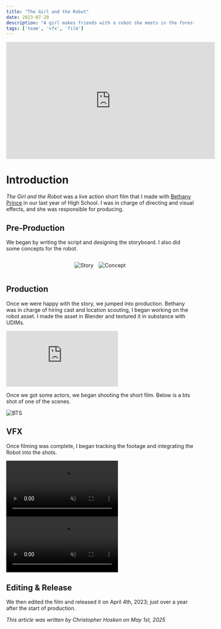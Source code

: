 ```yaml
---
title: "The Girl and the Robot"
date: 2023-07-20
description: "A girl makes friends with a robot she meets in the forest."
tags: ['team', 'vfx', 'film']
---
```

<div class="video-container"> 
<iframe width="560" height="315" src="https://www.youtube.com/embed/0kuMhU09hZY?si=SXulqLy1PAG7kKZ2" title="YouTube video player" frameborder="0" allow="accelerometer; autoplay; clipboard-write; encrypted-media; gyroscope; picture-in-picture; web-share" referrerpolicy="strict-origin-when-cross-origin" allowfullscreen></iframe>
</div>

# Introduction

*The Girl and the Robot* was a live action short film that I made with [Bethany Prince](https://www.linkedin.com/in/bethany-prince-a68429342/?trk=blended-typeahead) in our last year of High School. I was in charge of directing and visual effects, and she was responsible for producing.

## Pre-Production

We began by writing the script and designing the storyboard. I also did some concepts for the robot.

<div class="container" style="display: flex; justify-content:center; gap: 1em;">

![Story](/projects/tgatr/story.png)

![Concept](/projects/tgatr/concept.png)

</div>

## Production

Once we were happy with the story, we jumped into production. Bethany was in charge of hiring cast and location scouting, I began working on the robot asset. I made the asset in Blender and textured it in substance with UDIMs.

<div class="video-container"> <iframe title="Chipp | The Girl and The Robot" frameborder="0" allowfullscreen mozallowfullscreen="true" webkitallowfullscreen="true" allow="autoplay; fullscreen; xr-spatial-tracking" xr-spatial-tracking execution-while-out-of-viewport execution-while-not-rendered web-share src="https://sketchfab.com/models/385598060a0b451087fae8b765fbb180/embed"> </iframe> </div>

Once we got some actors, we began shooting the short film. Below is a bts shot of one of the scenes.

![BTS](/projects/tgatr/bts_lighting.jpg)

## VFX

Once filming was complete, I began tracking the footage and integrating the Robot into the shots.

<div class="video-container">
    <video controls muted>
    <source src="/projects/tgatr/anim.mp4" type="video/mp4"/>
    </video>
</div>

<div class="video-container">
    <video controls muted>
    <source src="/projects/tgatr/comped_shot.mp4" type="video/mp4"/>
    </video>
</div>


## Editing & Release

We then edited the film and released it on April 4th, 2023; just over a year after the start of production.

*This article was written by Christopher Hosken on May 1st, 2025*
